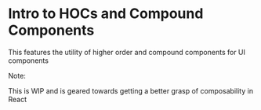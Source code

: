 # Intro to HOCs and Compound Components

This features the utility of higher order and compound components for UI components

Note:

This is WIP and is geared towards getting a better grasp of composability in React
